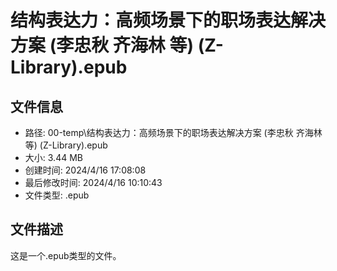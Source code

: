 ﻿# 结构表达力：高频场景下的职场表达解决方案 (李忠秋  齐海林  等) (Z-Library).epub

## 文件信息
- 路径: 00-temp\结构表达力：高频场景下的职场表达解决方案 (李忠秋  齐海林  等) (Z-Library).epub
- 大小: 3.44 MB
- 创建时间: 2024/4/16 17:08:08
- 最后修改时间: 2024/4/16 10:10:43
- 文件类型: .epub

## 文件描述
这是一个.epub类型的文件。

